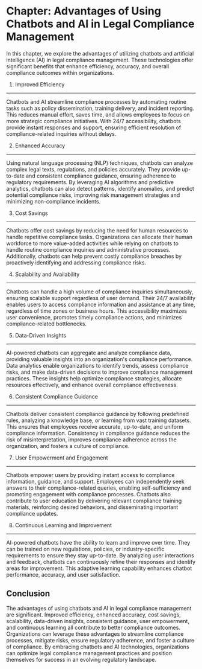 Chapter: Advantages of Using Chatbots and AI in Legal Compliance Management
===========================================================================

In this chapter, we explore the advantages of utilizing chatbots and artificial intelligence (AI) in legal compliance management. These technologies offer significant benefits that enhance efficiency, accuracy, and overall compliance outcomes within organizations.

1. Improved Efficiency
----------------------

Chatbots and AI streamline compliance processes by automating routine tasks such as policy dissemination, training delivery, and incident reporting. This reduces manual effort, saves time, and allows employees to focus on more strategic compliance initiatives. With 24/7 accessibility, chatbots provide instant responses and support, ensuring efficient resolution of compliance-related inquiries without delays.

2. Enhanced Accuracy
--------------------

Using natural language processing (NLP) techniques, chatbots can analyze complex legal texts, regulations, and policies accurately. They provide up-to-date and consistent compliance guidance, ensuring adherence to regulatory requirements. By leveraging AI algorithms and predictive analytics, chatbots can also detect patterns, identify anomalies, and predict potential compliance risks, improving risk management strategies and minimizing non-compliance incidents.

3. Cost Savings
---------------

Chatbots offer cost savings by reducing the need for human resources to handle repetitive compliance tasks. Organizations can allocate their human workforce to more value-added activities while relying on chatbots to handle routine compliance inquiries and administrative processes. Additionally, chatbots can help prevent costly compliance breaches by proactively identifying and addressing compliance risks.

4. Scalability and Availability
-------------------------------

Chatbots can handle a high volume of compliance inquiries simultaneously, ensuring scalable support regardless of user demand. Their 24/7 availability enables users to access compliance information and assistance at any time, regardless of time zones or business hours. This accessibility maximizes user convenience, promotes timely compliance actions, and minimizes compliance-related bottlenecks.

5. Data-Driven Insights
-----------------------

AI-powered chatbots can aggregate and analyze compliance data, providing valuable insights into an organization's compliance performance. Data analytics enable organizations to identify trends, assess compliance risks, and make data-driven decisions to improve compliance management practices. These insights help optimize compliance strategies, allocate resources effectively, and enhance overall compliance effectiveness.

6. Consistent Compliance Guidance
---------------------------------

Chatbots deliver consistent compliance guidance by following predefined rules, analyzing a knowledge base, or learning from vast training datasets. This ensures that employees receive accurate, up-to-date, and uniform compliance information. Consistency in compliance guidance reduces the risk of misinterpretation, improves compliance adherence across the organization, and fosters a culture of compliance.

7. User Empowerment and Engagement
----------------------------------

Chatbots empower users by providing instant access to compliance information, guidance, and support. Employees can independently seek answers to their compliance-related queries, enabling self-sufficiency and promoting engagement with compliance processes. Chatbots also contribute to user education by delivering relevant compliance training materials, reinforcing desired behaviors, and disseminating important compliance updates.

8. Continuous Learning and Improvement
--------------------------------------

AI-powered chatbots have the ability to learn and improve over time. They can be trained on new regulations, policies, or industry-specific requirements to ensure they stay up-to-date. By analyzing user interactions and feedback, chatbots can continuously refine their responses and identify areas for improvement. This adaptive learning capability enhances chatbot performance, accuracy, and user satisfaction.

Conclusion
----------

The advantages of using chatbots and AI in legal compliance management are significant. Improved efficiency, enhanced accuracy, cost savings, scalability, data-driven insights, consistent guidance, user empowerment, and continuous learning all contribute to better compliance outcomes. Organizations can leverage these advantages to streamline compliance processes, mitigate risks, ensure regulatory adherence, and foster a culture of compliance. By embracing chatbots and AI technologies, organizations can optimize legal compliance management practices and position themselves for success in an evolving regulatory landscape.
